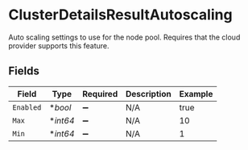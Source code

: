# ClusterDetailsResultAutoscaling

Auto scaling settings to use for the node pool. Requires that the cloud provider supports this feature.


## Fields

| Field              | Type               | Required           | Description        | Example            |
| ------------------ | ------------------ | ------------------ | ------------------ | ------------------ |
| `Enabled`          | **bool*            | :heavy_minus_sign: | N/A                | true               |
| `Max`              | **int64*           | :heavy_minus_sign: | N/A                | 10                 |
| `Min`              | **int64*           | :heavy_minus_sign: | N/A                | 1                  |